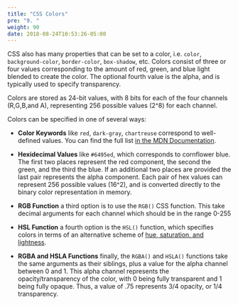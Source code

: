 ```yaml
---
title: "CSS Colors"
pre: "9. "
weight: 90
date: 2018-08-24T10:53:26-05:00
---
```


CSS also has many properties that can be set to a color, i.e. `color`, `background-color`, `border-color`, `box-shadow`, etc. Colors consist of three or four values corresponding to the amount of red, green, and blue light blended to create the color. The optional fourth value is the alpha, and is typically used to specify transparency.  

Colors are stored as 24-bit values, with 8 bits for each of the four channels (R,G,B,and A), representing 256 possible values (2^8) for each channel.

Colors can be specified in one of several ways:

* __Color Keywords__ like `red`, `dark-gray`, `chartreuse` correspond to well-defined values.  You can find the full list [in the MDN Documentation](https://developer.mozilla.org/en-US/docs/Web/CSS/color_value#Color_keywords).

* __Hexidecimal Values__ like `#6495ed`, which corresponds to cornflower blue.  The first two places represent the red component, the second the green, and the third the blue.  If an additional two places are provided the last pair represents the alpha component.  Each pair of hex values can represent 256 possible values (16^2), and is converted directly to the binary color representation in memory.

* __RGB Function__ a third option is to use the `RGB()` CSS function.  This take decimal arguments for each channel which should be in the range 0-255

* __HSL Function__ a fourth option is the `HSL()` function, which specifies colors in terms of an alternative scheme of [hue, saturation, and lightness](https://en.wikipedia.org/wiki/HSL_and_HSV#Basic_principle). 

* __RGBA and HSLA Functions__ finally, the `RGBA()` and `HSLA()` functions take the same arguments as their siblings, plus a value for the alpha channel between 0 and 1.  This alpha channel represents the opacity/transparency of the color, with 0 being fully transparent and 1 being fully opaque. Thus, a value of .75 represents 3/4 opacity, or 1/4 transparency.
